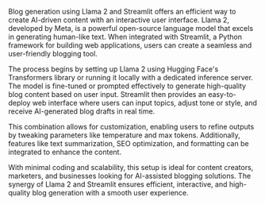 Blog generation using Llama 2 and Streamlit offers an efficient way to create AI-driven content with an interactive user interface. Llama 2, developed by Meta, is a powerful open-source language model that excels in generating human-like text. When integrated with Streamlit, a Python framework for building web applications, users can create a seamless and user-friendly blogging tool.

The process begins by setting up Llama 2 using Hugging Face's Transformers library or running it locally with a dedicated inference server. The model is fine-tuned or prompted effectively to generate high-quality blog content based on user input. Streamlit then provides an easy-to-deploy web interface where users can input topics, adjust tone or style, and receive AI-generated blog drafts in real time.

This combination allows for customization, enabling users to refine outputs by tweaking parameters like temperature and max tokens. Additionally, features like text summarization, SEO optimization, and formatting can be integrated to enhance the content.

With minimal coding and scalability, this setup is ideal for content creators, marketers, and businesses looking for AI-assisted blogging solutions. The synergy of Llama 2 and Streamlit ensures efficient, interactive, and high-quality blog generation with a smooth user experience.







